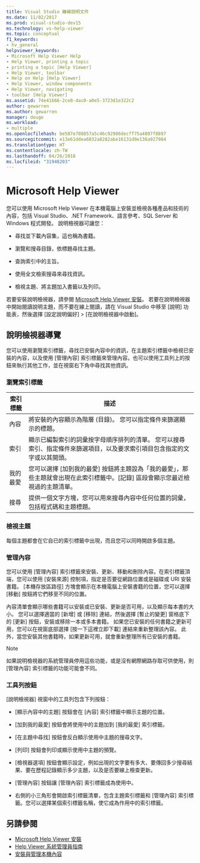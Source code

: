 ```yaml
---
title: Visual Studio 離線說明文件
ms.date: 11/02/2017
ms.prod: visual-studio-dev15
ms.technology: vs-help-viewer
ms.topic: conceptual
f1_keywords:
- hv_general
helpviewer_keywords:
- Microsoft Help Viewer Help
- Help Viewer, printing a topic
- printing a topic [Help Viewer]
- Help Viewer, toolbar
- Help on Help [Help Viewer]
- Help Viewer, window components
- Help Viewer, navigating
- toolbar [Help Viewer]
ms.assetid: 74e41666-2ce8-4ac0-a0e5-3723d1e322c2
author: gewarren
ms.author: gewarren
manager: douge
ms.workload:
- multiple
ms.openlocfilehash: be587e708857a5c46c92986decff75a4807f8897
ms.sourcegitcommit: e13e61ddea6032a8282abe16131d9e136a927984
ms.translationtype: HT
ms.contentlocale: zh-TW
ms.lasthandoff: 04/26/2018
ms.locfileid: "31948203"
---
```

# <a name="microsoft-help-viewer"></a>Microsoft Help Viewer

您可以使用 Microsoft Help Viewer 在本機電腦上安裝並檢視各種產品和技術的內容，包括 Visual Studio、.NET Framework、語言參考、SQL Server 和 Windows 程式開發。 說明檢視器可讓您：

-   尋找並下載內容集，這也稱為書籍。

-   瀏覽和搜尋目錄，依標題尋找主題。

-   查詢索引中的主旨。

-   使用全文檢索搜尋來尋找資訊。

-   檢視主題、將主題加入書籤以及列印。

若要安裝說明檢視器，請參閱 [Microsoft Help Viewer 安裝](../ide/microsoft-help-viewer-installation.md)。 若要在說明檢視器中開始閱讀說明主題，而不要在線上閱讀，請在 Visual Studio 中移至 [說明] 功能表，然後選擇 [設定說明偏好] > [在說明檢視器中啟動]。

## <a name="help-viewer-tour"></a>說明檢視器導覽

您可以使用瀏覽索引標籤，尋找已安裝內容中的資訊，在主題索引標籤中檢視已安裝的內容，以及使用 [管理內容] 索引標籤來管理內容。也可以使用工具列上的按鈕來執行其他工作，並在視窗右下角中尋找其他資訊。

### <a name="navigation-tabs"></a>瀏覽索引標籤

|索引標籤|描述|
|---|-----------|
|內容|將安裝的內容顯示為階層 (目錄)。 您可以指定條件來篩選顯示的標題。|
|索引|顯示已編製索引的詞彙按字母順序排列的清單。 您可以搜尋索引、指定條件來篩選項目，以及要求索引項目包含指定的文字或以其開頭。|
|我的最愛|您可以選擇 [加到我的最愛] 按鈕將主題設為「我的最愛」，那些主題就會出現在此索引標籤中。[記錄] 區段會顯示您最近檢視過的主題清單。|
|搜尋|提供一個文字方塊，您可以用來搜尋內容中任何位置的詞彙，包括程式碼和主題標題。|

### <a name="view-topics"></a>檢視主題

每個主題都會在它自已的索引標籤中出現，而且您可以同時開啟多個主題。

### <a name="manage-content"></a>管理內容

您可以使用 [管理內容] 索引標籤來安裝、更新、移動和刪除內容。在索引標籤頂端，您可以使用 [安裝來源] 控制項，指定是否要從網路位置或是磁碟或 URI 安裝書籍。 [本機存放區路徑] 方塊會顯示在本機電腦上安裝書籍的位置，您可以選擇 [移動] 按鈕將它們移至不同的位置。

內容清單會顯示哪些書籍可以安裝或已安裝、更新是否可用，以及顯示每本書的大小。 您可以選擇適當的 [新增] 或 [移除] 連結，然後選擇 [暫止的變更] 窗格底下的 [更新] 按鈕，安裝或移除一本或多本書籍。 如果您已安裝的任何書籍之更新可用，您可以在視窗底部選擇 [按一下這裡立即下載] 連結來重新整理該內容。 此外，當您安裝其他書籍時，如果更新可用，就會重新整理所有已安裝的書籍。

> [!NOTE]
> 如果說明檢視器的系統管理員停用這些功能，或是沒有網際網路存取可供使用，則 [管理內容] 索引標籤的功能可能會不同。

### <a name="toolbar-buttons"></a>工具列按鈕

[說明檢視器] 視窗中的工具列包含下列按鈕：

-   [顯示內容中的主題] 按鈕會在 [內容] 索引標籤中顯示主題的位置。

-   [加到我的最愛] 按鈕會將使用中的主題加到 [我的最愛] 索引標籤。

-   [在主題中尋找] 按鈕會反白顯示使用中主題的搜尋文字。

-   [列印] 按鈕會列印或顯示使用中主題的預覽。

-   [檢視器選項] 按鈕會顯示設定，例如出現的文字要有多大、要傳回多少搜尋結果、要在歷程記錄顯示多少主題，以及是否要線上檢查更新。

-   [管理內容] 按鈕讓 [管理內容] 索引標籤成為使用中。

-   右側的小三角形會開啟索引標籤清單，包含主題索引標籤和 [管理內容] 索引標籤。您可以選擇某個索引標籤名稱，使它成為作用中的索引標籤。

## <a name="see-also"></a>另請參閱

- [Microsoft Help Viewer 安裝](../ide/microsoft-help-viewer-installation.md)
- [Help Viewer 系統管理員指南](../ide/help-viewer-administrator-guide.md)
- [安裝與管理本機內容](../ide/install-and-manage-local-content.md)
